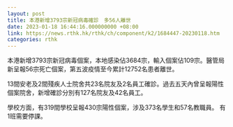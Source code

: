 ```yaml
---
layout: post
title: 本港新增3793宗新冠病毒確診　多56人離世
date: 2023-01-18 16:44:16.000000000 +08:00
link: https://news.rthk.hk/rthk/ch/component/k2/1684447-20230118.htm
categories: rthk
---
```


本港新增3793宗新冠病毒個案，本地感染佔3684宗，輸入個案佔109宗。醫管局新呈報56宗死亡個案，第五波疫情至今累計12752名患者離世。

13間安老及2間殘疾人士院舍共23名院友及2名員工確診。過去五天內曾呈報陽性個案院舍，新增確診分別有127名院友及42名員工。

學校方面，有319間學校呈報430宗陽性個案，涉及373名學生和57名教職員。 有1班需要停課。
